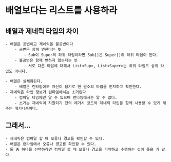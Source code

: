 # 배열보다는 리스트를 사용하라

## 배열과 제네릭 타입의 차이
    - 배열은 공변이고 제네릭을 불공변이다
        - 공변은 함께 변한다는 뜻
            - Sub이 Super의 하위 타입이라면 Sub[]은 Super[]의 하위 타입이 된다.
        - 불공변은 함께 변하지 않는다는 뜻
            - 서로 다른 타입에 대해서 List<Sup>, List<Super>는 하위 타입도 상위 타입도 아니다.
    
    - 배열은 실체화된다.
        - 배열은 런타임에도 자신이 담기로 한 원소의 타입을 인지하고 확인한다.
    - 제네릭은 타입 정보가 런타임에서는 소거된다.
        - 컴파일 타임에만 알 수 있으며 런타임에서는 알 수 없다.
        - 소거는 제네릭이 지원되기 전의 레거시 코드와 제네릭 타입을 함께 사용할 수 있게 해주는 매커니즘이다.

## 그래서...
    - 제네릭은 컴파일 할 때 오류나 경고를 확인할 수 있다.
    - 배열은 런타임에서 오류나 경고를 확인할 수 있다.
    - 둘 중 하나를 선택하라면 컴파일 할 때 오류나 경고를 파악하고 수행하는 것이 좋을 거 같다.  

